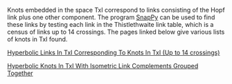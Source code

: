 <html>
<body>

<p>Knots embedded in the space TxI correspond to links consisting of the Hopf link plus one other component. The program <a href="https://snappy.math.uic.edu">SnapPy</a> can be used to find these links by testing each link in the Thistlethwaite link table, which is a census of links up to 14 crossings. The pages linked below give various lists of knots in TxI found.</p>
  
<p><a href="https://rachelcampbell01.github.io/Hyperbolic-Knots-In-TxI/FullList">Hyperbolic Links In TxI Corresponding To Knots In TxI (Up to 14 crossings)</a></p>
<p><a href="https://rachelcampbell01.github.io/Hyperbolic-Knots-In-TxI/FullIsometricLinkList">Hyperbolic Knots In TxI With Isometric Link Complements Grouped Together</a><p>

</body>
</html>

